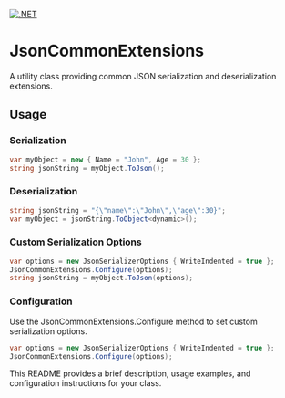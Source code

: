 [![.NET](https://github.com/konak/am.kon.packages.common.json/actions/workflows/dotnet.yml/badge.svg?branch=main)](https://github.com/konak/am.kon.packages.common.json/actions/workflows/dotnet.yml)

# JsonCommonExtensions

A utility class providing common JSON serialization and deserialization extensions.

## Usage

### Serialization
```csharp
var myObject = new { Name = "John", Age = 30 };
string jsonString = myObject.ToJson();
```

### Deserialization
```csharp
string jsonString = "{\"name\":\"John\",\"age\":30}";
var myObject = jsonString.ToObject<dynamic>();
```

### Custom Serialization Options
```csharp
var options = new JsonSerializerOptions { WriteIndented = true };
JsonCommonExtensions.Configure(options);
string jsonString = myObject.ToJson(options);
```

### Configuration
Use the JsonCommonExtensions.Configure method to set custom serialization options.
```csharp
var options = new JsonSerializerOptions { WriteIndented = true };
JsonCommonExtensions.Configure(options);
```

This README provides a brief description, usage examples, and configuration instructions for your class.
